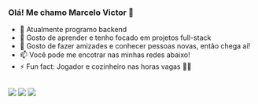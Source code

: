 ### Olá! Me chamo Marcelo Victor 👋

- 🔭 Atualmente programo backend
- 🌱 Gosto de aprender e tenho focado em projetos full-stack
- 💬 Gosto de fazer amizades e conhecer pessoas novas, então chega aí!
- 📫 Você pode me encotrar nas minhas redes abaixo!
- ⚡ Fun fact: Jogador e cozinheiro nas horas vagas 🤣😎
<!--  <div>
  <a href="https://github.com/onvito">
  <img height="180em" src="https://github-readme-stats.vercel.app/api?username=onvito&show_icons=true&theme=dark&include_all_commits=true&count_private=true"/>
    
  <img height="180em" src="https://github-readme-stats.vercel.app/api/top-langs/?username=onvito&layout=compact&langs_count=7&theme=dark"/>
</div>
  
  <div style="display: inline_block"><br>
  <img align="center" alt="Victor-Js" height="30" width="40" src="https://raw.githubusercontent.com/devicons/devicon/master/icons/javascript/javascript-plain.svg"> 
  <img align="center" alt="Victor-React" height="30" width="40" src="https://raw.githubusercontent.com/devicons/devicon/master/icons/react/react-original.svg">
  <img align="center" alt="Victor-HTML" height="30" width="40" src="https://raw.githubusercontent.com/devicons/devicon/master/icons/html5/html5-original.svg">
  <img align="center" alt="Victor-CSS" height="30" width="40" src="https://raw.githubusercontent.com/devicons/devicon/master/icons/css3/css3-original.svg">
  <img align="center" alt="Victor-Python" height="30" width="40" src="https://raw.githubusercontent.com/devicons/devicon/master/icons/python/python-original.svg">
 
</div> -->
 
  ##
  
 <div>
  <a href = "mailto:lvictor462@gmail.com"><img src="https://img.shields.io/badge/Gmail-D14836?style=for-the-badge&logo=gmail&logoColor=white" target="_blank"></a>
  <a href="https://www.linkedin.com/in/marcelo-victor-05541b191/" target="_blank"><img src="https://img.shields.io/badge/-LinkedIn-%230077B5?style=for-the-badge&logo=linkedin&logoColor=white" target="_blank"></a> 
  <a href="https://instagram.com/lvictor462" target="_blank"><img src="https://img.shields.io/badge/-Instagram-%23E4405F?style=for-the-badge&logo=instagram&logoColor=black" target="_blank"></a>
 </div>
